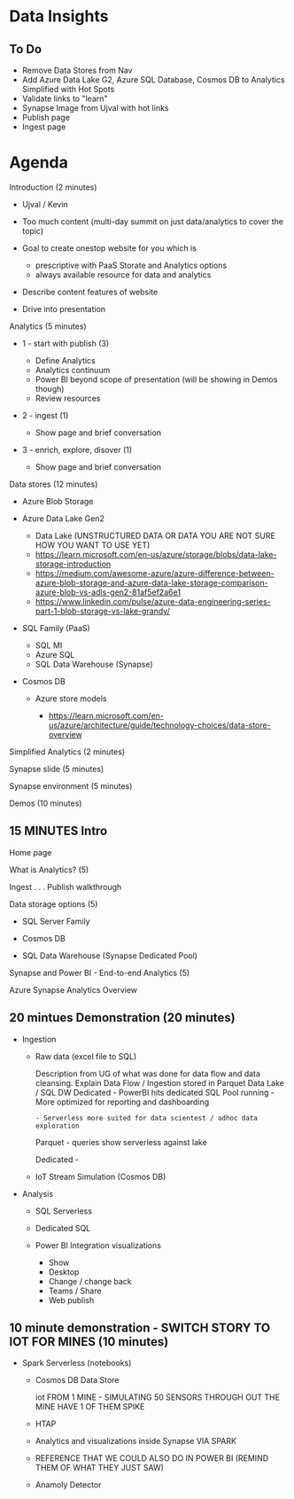 # Data Insights

## To Do

- Remove Data Stores from Nav
- Add Azure Data Lake G2, Azure SQL Database, Cosmos DB to Analytics Simplified with Hot Spots
- Validate links to "learn"
- Synapse Image from Ujval with hot links
- Publish page
- Ingest page



# Agenda

Introduction (2 minutes)

- Ujval / Kevin

- Too much content (multi-day summit on just data/analytics to cover the topic)

- Goal to create onestop website for you which is
  - prescriptive with PaaS Storate and Analytics options
  - always available resource for data and analytics

- Describe content features of website

- Drive into presentation

Analytics (5 minutes)

- 1 - start with publish (3)
  - Define Analytics
  - Analytics continuum
  - Power BI beyond scope of presentation (will be showing in Demos though)
  - Review resources
  
- 2 - ingest (1)
  - Show page and brief conversation

- 3 - enrich, explore, disover (1)
  - Show page and brief conversation

Data stores (12 minutes)

- Azure Blob Storage

- Azure Data Lake Gen2
  - Data Lake  (UNSTRUCTURED DATA OR DATA YOU ARE NOT SURE HOW YOU WANT TO USE YET)
  - https://learn.microsoft.com/en-us/azure/storage/blobs/data-lake-storage-introduction
  - https://medium.com/awesome-azure/azure-difference-between-azure-blob-storage-and-azure-data-lake-storage-comparison-azure-blob-vs-adls-gen2-81af5ef2a6e1
  - https://www.linkedin.com/pulse/azure-data-engineering-series-part-1-blob-storage-vs-lake-grandy/

- SQL Family (PaaS)
  - SQL MI
  - Azure SQL
  - SQL Data Warehouse (Synapse)

- Cosmos DB
    - Azure store models

      - https://learn.microsoft.com/en-us/azure/architecture/guide/technology-choices/data-store-overview


Simplified Analytics (2 minutes)

Synapse slide (5 minutes)

Synapse environment (5 minutes)

Demos (10 minutes)



## 15 MINUTES Intro
Home page 

What is Analytics?  (5)

Ingest . . . Publish walkthrough

Data storage options  (5)


- SQL Server Family

- Cosmos DB

- SQL Data Warehouse (Synapse Dedicated Pool)

  
Synapse and Power BI - End-to-end Analytics (5)

Azure Synapse Analytics Overview

## 20 mintues  Demonstration  (20 minutes)

- Ingestion
  
  - Raw data (excel file to SQL)
  
      Description from UG of what was done for data flow and data cleansing.
        Explain Data Flow / Ingestion stored in Parquet Data Lake / SQL DW Dedicated
        - PowerBI hits dedicated SQL Pool running 
        - More optimized for reporting and dashboarding
  
        - Serverless more suited for data scientest / adhoc data exploration

      Parquet - queries show serverless against lake

      Dedicated - 

  - IoT Stream Simulation (Cosmos DB)
  
- Analysis

  - SQL Serverless

  - Dedicated SQL

  - Power BI Integration visualizations
    - Show
    - Desktop
    - Change / change back
    - Teams / Share
    - Web publish


## 10 minute demonstration - SWITCH STORY TO IOT FOR MINES  (10 minutes)

  - Spark Serverless  (notebooks)

    - Cosmos DB Data Store

      iot FROM 1 MINE - SIMULATING 50 SENSORS THROUGH OUT THE MINE
      HAVE 1 OF THEM SPIKE

    - HTAP

    - Analytics and visualizations inside Synapse VIA SPARK
    - REFERENCE THAT WE COULD ALSO DO IN POWER BI (REMIND THEM OF WHAT THEY JUST SAW)
  
    - Anamoly Detector
